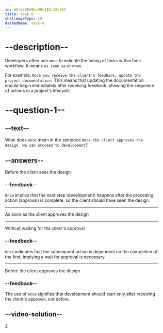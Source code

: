 ```yaml
---
id: 65fd620e9ba99c116c42c361
title: Task 8
challengeType: 19
dashedName: task-8
---
```


# --description--

Developers often use `once` to indicate the timing of tasks within their workflow. It means `as soon as` or `when`.

For example, `Once you receive the client's feedback, update the project documentation.` This means that updating the documentation should begin immediately after receiving feedback, showing the sequence of actions in a project's lifecycle.

# --question-1--

## --text--

What does `once` mean in the sentence `Once the client approves the design, we can proceed to development`?

## --answers--

Before the client sees the design

### --feedback--

`Once` implies that the next step (development) happens after the preceding action (approval) is complete, so the client should have seen the design.

---

As soon as the client approves the design

---

Without waiting for the client's approval

### --feedback--

`Once` indicates that the subsequent action is dependent on the completion of the first, implying a wait for approval is necessary.

---

Before the client approves the design

### --feedback--

The use of `once` signifies that development should start only after receiving the client's approval, not before.

## --video-solution--

2
